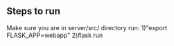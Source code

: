 Steps to run
-------------

Make sure you are in server/src/ directory
run:
    1)"export FLASK_APP=webapp"
    2)flask run